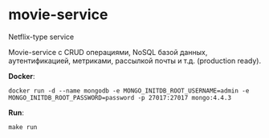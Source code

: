 # movie-service

Netflix-type service

Movie-service с CRUD операциями, NoSQL базой данных, аутентификацией, метриками, рассылкой почты и т.д. (production ready). 

**Docker**:

`docker run -d --name mongodb -e MONGO_INITDB_ROOT_USERNAME=admin -e MONGO_INITDB_ROOT_PASSWORD=password -p 27017:27017 mongo:4.4.3`

**Run**:

`make run`

